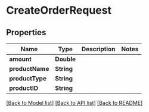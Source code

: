# CreateOrderRequest

## Properties
Name | Type | Description | Notes
------------ | ------------- | ------------- | -------------
**amount** | **Double** |  | 
**productName** | **String** |  | 
**productType** | **String** |  | 
**productID** | **String** |  | 

[[Back to Model list]](../README.md#documentation-for-models) [[Back to API list]](../README.md#documentation-for-api-endpoints) [[Back to README]](../README.md)


